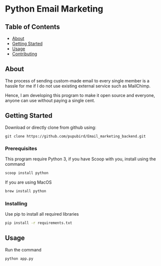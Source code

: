 # Python Email Marketing

## Table of Contents

- [About](#about)
- [Getting Started](#getting_started)
- [Usage](#usage)
- [Contributing](../CONTRIBUTING.md)

## About <a name = "about"></a>

The process of sending custom-made email to every single member is a hassle for me if I do not use existing external service such as MailChimp.

Hence, I am developing this program to make it open source and everyone, anyone can use without paying a single cent.

## Getting Started <a name = "getting_started"></a>

Download or directly clone from github using:

```
git clone https://github.com/pupubird/Email_marketing_backend.git
```

### Prerequisites

This program require Python 3, if you have Scoop with you, install using the command

```bash
scoop install python
```

If you are using MacOS

```bash
brew install python
```

### Installing

Use pip to install all required libraries

```bash
pip install -r requirements.txt
```

## Usage <a name = "usage"></a>

Run the command

```python
python app.py
```
